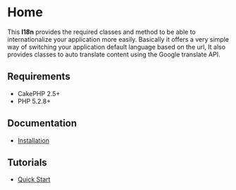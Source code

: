 Home
====

This **I18n** provides the required classes and method to be able to internationalize your application more easily. Basically it offers a very simple way of switching your application default language based on the url, It also provides classes to auto translate content using the Google translate API.

Requirements
------------

* CakePHP 2.5+
* PHP 5.2.8+

Documentation
-------------

* [Installation](Documentation/Installation.md)

Tutorials
---------

* [Quick Start](Tutorials/Quick-Start.md)
